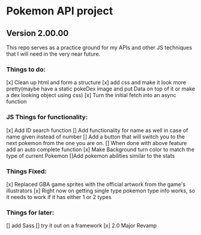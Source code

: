 # Pokemon API project
## Version 2.00.00
This repo serves as a practice ground for my APIs and other JS techniques that I will need in the very near future.

### Things to do:
[x] Clean up html and form a structure
[x] add css and make it look more pretty(maybe have a static pokeDex image and put Data on top of it or make a dex looking object using css)
[x] Turn the initial fetch into an async function

### JS Things for functionality:
[x] Add ID search function
[] Add functionality for name as well in case of name given instead of number
[] Add a button that will switch you to the next pokemon from the one you are on.
[] When done with above feature add an auto complete function
[x] Make Background turn color to match the type of current Pokemon
[]Add pokemon abilities similar to the stats

### Things Fixed:
[x] Replaced GBA game sprites with the official artwork from the game's illustrators
[x] Right now on getting single type pokemon type info works, so it needs to work if it has either 1 or 2 types

### Things for later:
[] add Sass
[] try it out on a framework
[x] 2.0 Major Revamp
